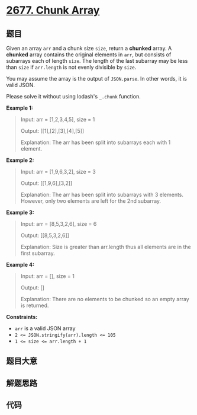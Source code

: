 # [2677. Chunk Array](https://leetcode.com/problems/chunk-array/)

## 题目

Given an array `arr` and a chunk size `size`, return a  **chunked** array. A
**chunked**  array contains the original elements in `arr`, but consists of
subarrays each of length `size`. The length of the last subarray may be less
than `size` if `arr.length` is not evenly divisible by `size`.

You may assume the array is the output of `JSON.parse`. In other words, it is
valid JSON.

Please solve it without using lodash's `_.chunk` function.



**Example 1:**

> Input: arr = [1,2,3,4,5], size = 1
> 
> Output: [[1],[2],[3],[4],[5]]
> 
> Explanation: The arr has been split into subarrays each with 1 element.

**Example 2:**

> Input: arr = [1,9,6,3,2], size = 3
> 
> Output: [[1,9,6],[3,2]]
> 
> Explanation: The arr has been split into subarrays with 3 elements. However, only two elements are left for the 2nd subarray.

**Example 3:**

> Input: arr = [8,5,3,2,6], size = 6
> 
> Output: [[8,5,3,2,6]]
> 
> Explanation: Size is greater than arr.length thus all elements are in the first subarray.

**Example 4:**

> Input: arr = [], size = 1
> 
> Output: []
> 
> Explanation: There are no elements to be chunked so an empty array is returned.



**Constraints:**

  * `arr` is a valid JSON array
  * `2 <= JSON.stringify(arr).length <= 105`
  * `1 <= size <= arr.length + 1`


## 题目大意

## 解题思路

## 代码

```javascript

```


